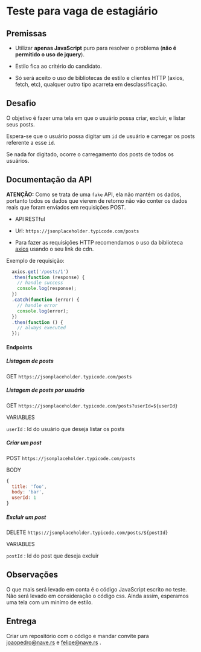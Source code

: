 # Teste para vaga de estagiário

## Premissas

-   Utilizar **apenas JavaScript** puro para resolver o problema (**não é permitido o uso de jquery**).

-   Estilo fica ao critério do candidato.

-   Só será aceito o uso de bibliotecas de estilo e clientes HTTP (axios, fetch, etc), qualquer outro tipo acarreta em desclassificação.


## Desafio

O objetivo é fazer uma tela em que o usuário possa criar, excluir, e listar seus posts.

Espera-se que o usuário possa digitar um `id` de usuário e carregar os posts referente a esse `id`.

Se nada for digitado, ocorre o carregamento dos posts de todos os usuários.

## Documentação da API

**ATENÇÃO:** Como se trata de uma `fake` API, ela não mantém os dados, portanto todos os dados que vierem de retorno não vão conter os dados reais que foram enviados em requisições POST.

-   API RESTful

-   Url: `https://jsonplaceholder.typicode.com/posts`

-   Para fazer as requisições HTTP recomendamos o uso da biblioteca [axios](https://github.com/axios/axios) usando o seu link de cdn.

Exemplo de requisição:

```javascript
  axios.get('/posts/1')
  .then(function (response) {
    // handle success
    console.log(response);
  })
  .catch(function (error) {
    // handle error
    console.log(error);
  })
  .then(function () {
    // always executed
  });
```


#### Endpoints

##### Listagem de posts

GET `https://jsonplaceholder.typicode.com/posts`

##### Listagem de posts por usuário

GET `https://jsonplaceholder.typicode.com/posts?userId=${userId}`

VARIABLES

`userId` : Id do usuário que deseja listar os posts

##### Criar um post

POST `https://jsonplaceholder.typicode.com/posts`

BODY

```javascript
{
  title: 'foo',
  body: 'bar',
  userId: 1
}
```

##### Excluir um post

DELETE `https://jsonplaceholder.typicode.com/posts/${postId}`

VARIABLES

`postId` : Id do post que deseja excluir

## Observações

O que mais será levado em conta é o código JavaScript escrito no teste. Não será levado em consideração o código css. Ainda assim, esperamos uma tela com um minímo de estilo.

## Entrega

Criar um repositório com o código e mandar convite para joaopedro@nave.rs e felipe@nave.rs .